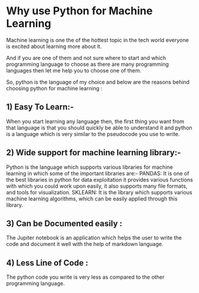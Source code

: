 
# Why use Python for Machine Learning

Machine learning is one the of the hottest topic in the tech world everyone is excited about learning more about it.

And if you are one of them and not sure where to start and which programming language to choose as there are many programming languages then let me help you to choose one of them.

So, python is the language of my choice and below are the reasons behind choosing python for machine learning :


## 1) Easy To Learn:-

When you start learning any language then, the first thing you want from that language is that you should quickly be able to understand it and python is a language which is very similar to the pseudocode you use to write.

## 2) Wide support for machine learning library:-

Python is the language which supports various libraries for machine learning in which some of the important libraries are:-
	PANDAS: It is one of the best libraries in python for data exploitation it provides various functions with which you could work upon easily, it also supports many file formats, and tools for visualization.
	SKLEARN: It is the library which supports various machine learning algorithms, which can be easily applied through this library.
	
## 3) Can be Documented easily :

The Jupiter notebook is an application which helps the user to write the code and document it well with the help of markdown language.

## 4) Less Line of Code :

The python code you write is very less as compared to the other programming language.
